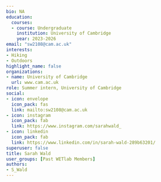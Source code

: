 ```yaml
--- 
bio: NA
education:
  courses:
  - course: Undergraduate
    institution: University of Cambridge
    year: 2023-2026
email: "sw2108@cam.ac.uk"
interests:
- Hiking
- Outdoors
highlight_name: false
organizations:
- name: University of Cambridge
  url: www.cam.ac.uk
role: Summer intern, University of Cambridge
social:
- icon: envelope
  icon_pack: fas
  link: mailto:sw2108@cam.ac.uk
- icon: instagram
  icon_pack: fab
  link: https://www.instagram.com/sarahwald_
- icon: linkedin
  icon_pack: fab
  link: https://www.linkedin.com/in/sarah-wald-289b63201/
superuser: false
title: Sarah Wald
user_groups: [Past WETlab Members]
authors:
- S_Wald
---
```









